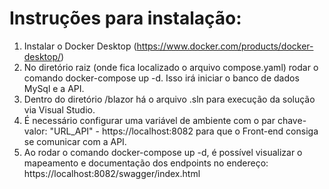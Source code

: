 # Instruções para instalação:

1. Instalar o Docker Desktop (https://www.docker.com/products/docker-desktop/)
2. No diretório raiz (onde fica localizado o arquivo compose.yaml) rodar o comando docker-compose up -d. Isso irá iniciar o banco de dados MySql e a API.
3. Dentro do diretório /blazor há o arquivo .sln para execução da solução via Visual Studio.
4. É necessário configurar uma variável de ambiente com o par chave-valor: "URL_API" - https://localhost:8082 para que o Front-end consiga se comunicar com a API.
5. Ao rodar o comando docker-compose up -d, é possível visualizar o mapeamento e documentação dos endpoints no endereço: https://localhost:8082/swagger/index.html
 
